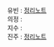 유빈 : [정리노트](https://yubin-0727.notion.site/Ch-4-5c19e2fa73f3401e8ff005b85b70d643)<br>
의정 : <br>
지수 : <br>
진주 : [정리노트](https://www.notion.so/4-4183ef2ec87f468e883aaad5920c3310?pvs=4)
